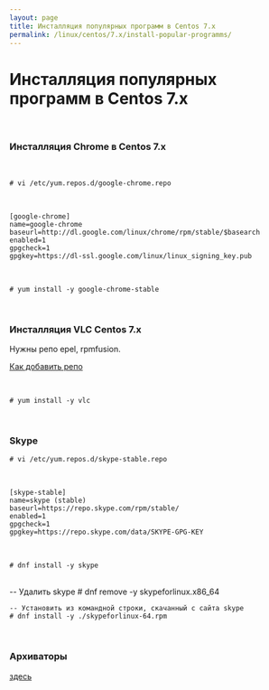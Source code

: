 ```yaml
---
layout: page
title: Инсталляция популярных программ в Centos 7.x
permalink: /linux/centos/7.x/install-popular-programms/
---
```


# Инсталляция популярных программ в Centos 7.x

<br/>

### Инсталляция Chrome в Centos 7.x

<br/>

    # vi /etc/yum.repos.d/google-chrome.repo

<br/>

```
[google-chrome]
name=google-chrome
baseurl=http://dl.google.com/linux/chrome/rpm/stable/$basearch
enabled=1
gpgcheck=1
gpgkey=https://dl-ssl.google.com/linux/linux_signing_key.pub
```

<br/>

    # yum install -y google-chrome-stable

<br/>

### Инсталляция VLC Centos 7.x

Нужны репо epel, rpmfusion.

[Как добавить репо](/linux/centos/7.x/repos/)

<br/>

    # yum install -y vlc

<br/>

### Skype

    # vi /etc/yum.repos.d/skype-stable.repo

<br/>

```
[skype-stable]
name=skype (stable)
baseurl=https://repo.skype.com/rpm/stable/
enabled=1
gpgcheck=1
gpgkey=https://repo.skype.com/data/SKYPE-GPG-KEY
```


<br/>

    # dnf install -y skype

<br/>
    -- Удалить skype
    # dnf remove -y skypeforlinux.x86_64

    -- Установить из командной строки, скачанный с сайта skype
    # dnf install -y ./skypeforlinux-64.rpm

<br/>

### Архиваторы

<a href="/linux/archives/">здесь</a>
